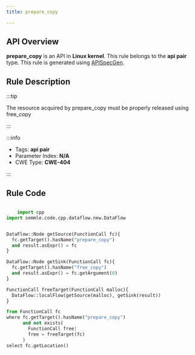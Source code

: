```yaml
---
title: prepare_copy

---
```



## API Overview
**prepare_copy** is an API in **Linux kernel**. This rule belongs to the **api pair** type. This rule is generated using [APISpecGen](../../tools/APISpecGen).
## Rule Description

:::tip

The resource acquired by prepare_copy must be properly released using free_copy

:::

:::info

- Tags: **api pair**
- Parameter Index: **N/A**
- CWE Type: **CWE-404**

:::

## Rule Code
```python

    import cpp
import semmle.code.cpp.dataflow.new.DataFlow


DataFlow::Node getSource(FunctionCall fc){
  fc.getTarget().hasName("prepare_copy")
  and result.asExpr() = fc
}

DataFlow::Node getSink(FunctionCall fc){
  fc.getTarget().hasName("free_copy")
  and result.asExpr() = fc.getArgument(0)
}

FunctionCall freeTarget(FunctionCall malloc){
  DataFlow::localFlow(getSource(malloc), getSink(result))
}

from FunctionCall fc
where fc.getTarget().hasName("prepare_copy")
      and not exists(
        FunctionCall free| 
        free = freeTarget(fc)
      )
select fc.getLocation()

    
```